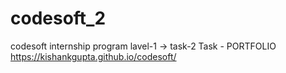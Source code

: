 # codesoft_2
codesoft internship program
lavel-1 -> task-2
Task - PORTFOLIO
https://kishankgupta.github.io/codesoft/
